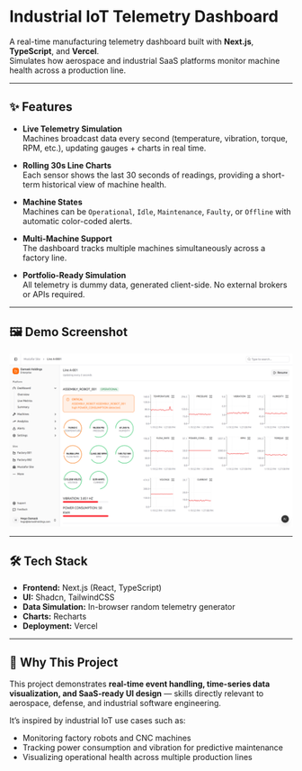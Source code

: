 # Industrial IoT Telemetry Dashboard

A real-time manufacturing telemetry dashboard built with **Next.js**, **TypeScript**, and **Vercel**.  
Simulates how aerospace and industrial SaaS platforms monitor machine health across a production line.

---

## ✨ Features

- **Live Telemetry Simulation**  
  Machines broadcast data every second (temperature, vibration, torque, RPM, etc.), updating gauges + charts in real time.

- **Rolling 30s Line Charts**  
  Each sensor shows the last 30 seconds of readings, providing a short-term historical view of machine health.

- **Machine States**  
  Machines can be `Operational`, `Idle`, `Maintenance`, `Faulty`, or `Offline` with automatic color-coded alerts.

- **Multi-Machine Support**  
  The dashboard tracks multiple machines simultaneously across a factory line.

- **Portfolio-Ready Simulation**  
  All telemetry is dummy data, generated client-side. No external brokers or APIs required.

---

## 🖼️ Demo Screenshot
![Dashboard Screenshot](./public/screenshot.png)

---

## 🛠️ Tech Stack

- **Frontend:** Next.js (React, TypeScript)
- **UI:** Shadcn, TailwindCSS
- **Data Simulation:** In-browser random telemetry generator
- **Charts:** Recharts
- **Deployment:** Vercel

---

## 🚀 Why This Project

This project demonstrates **real-time event handling, time-series data visualization, and SaaS-ready UI design** — skills directly relevant to aerospace, defense, and industrial software engineering.

It’s inspired by industrial IoT use cases such as:
- Monitoring factory robots and CNC machines  
- Tracking power consumption and vibration for predictive maintenance  
- Visualizing operational health across multiple production lines  

